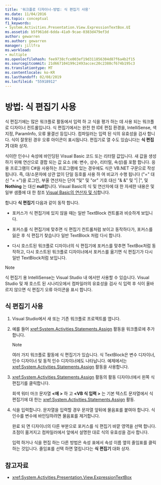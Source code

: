 ```yaml
---
title: '워크플로 디자이너-방법: 식 편집기 사용'
ms.date: 11/04/2016
ms.topic: conceptual
f1_keywords:
- System.Activities.Presentation.View.ExpressionTextBox.UI
ms.assetid: b5f961dd-6dda-41a9-9cae-0383d479ef3d
author: gewarren
ms.author: gewarren
manager: jillfra
ms.workload:
- multiple
ms.openlocfilehash: fee9738cfce003ef19d311856304d87f6a4b2f15
ms.sourcegitcommit: 21d667104199c2493accec20c2388cf674b195c3
ms.translationtype: MT
ms.contentlocale: ko-KR
ms.lasthandoff: 02/08/2019
ms.locfileid: "55918912"
---
```

# <a name="how-to-use-the-expression-editor"></a>방법: 식 편집기 사용

식 편집기에는 많은 워크플로 활동에서 입력 하 고 식을 평가 하는 데 사용 되는 워크플로 디자이너 컨트롤입니다. 식 편집기에서는 완전 한 IDE 편집 환경을, IntelliSense, 색 지정, ParamInfo, 오류 물결선 등입니다. 컴파일러는 입력 된 식의 유효성을 검사 합니다. 식이 잘못된 경우 오류 아이콘이 표시됩니다. 편집기로 열 수도 있습니다는 **식 편집기** 대화 상자.

식이란 인수나 속성에 바인딩된 Visual Basic 코드 또는 리터럴 값입니다. 새 값을 생성 하기 위해 연산으로 결합 되는 값 요소 (예: 변수, 상수, 리터럴, 속성)를 포함 합니다. 응용 프로그램이 C#을 사용하는 프로그램에 있는 경우에도 식은 VB.NET 구문으로 작성됩니다. 즉, 대/소문자에 상관 없이 단일 등호를 사용 하 여 비교가 수행 됩니다 ("=" 대신 "= =")을 로그인, 부울 연산자는 단어 "및" 및 "or" 기호 대신 "& &" 및 "| |", 및 **Nothing** 는 대신 **null**합니다. Visual Basic의 식 및 연산자에 대 한 자세한 내용은 및 일부 샘플에 대 한 참조 [Visual Basic의 연산자 및 식](/previous-versions/visualstudio/visual-studio-2010/a1w3te48(v=vs.100))합니다.

합니다 **식 편집기** 다음과 같이 동작 합니다.

- 포커스가 식 편집기에 있지 않을 때는 일반 TextBlock 컨트롤과 비슷하게 보입니다.

- 포커스를 식 편집기에 맞추면 식 편집기 컨트롤처럼 보이고 동작하다가, 포커스를 잃은 후 식 편집기 찾습니다 일반 TextBlock 처럼 다시 합니다.

- 다시 호스트된 워크플로 디자이너의 식 편집기에 포커스를 맞추면 TextBox처럼 동작하고, 다시 호스트된 워크플로 디자이너에서 포커스를 옮기면 식 편집기가 다시 일반 TextBlock처럼 보입니다.

> [!NOTE]
> 식 편집기 용 IntelliSense는 Visual Studio 내 에서만 사용할 수 있습니다. Visual Studio 및 재 호스트 된 시나리오에서 컴파일러의 유효성을 검사 식 입력 후 식이 올바르지 않으면 식 편집기 오류 아이콘을 표시 합니다.

## <a name="use-the-expression-editor"></a>식 편집기 사용

1.  Visual Studio에서 새 또는 기존 워크플로 프로젝트를 엽니다.

2.  예를 들어 <xref:System.Activities.Statements.Assign> 활동을 워크플로에 추가합니다.

    > [!NOTE]
    > 여러 가지 워크플로 활동에 식 편집기가 있습니다. 식 TextBlock은 변수 디자이너, 인수 디자이너 및 동적 인수 디자이너에도 나타납니다. 예제에서는 <xref:System.Activities.Statements.Assign> 활동을 사용합니다.

3.  <xref:System.Activities.Statements.Assign> 활동의 활동 디자이너에서 왼쪽 식 편집기를 클릭합니다.

     회색 워터 마크 문자열  **\<에 >** 하 고  **\<VB 식 입력 >** 는 기본 텍스트 문자열에서 식 편집기에 대 한는 <xref:System.Activities.Statements.Assign> 활동.

4.  식을 입력합니다. 문자열을 입력할 경우 문자열 앞뒤에 물음표를 붙여야 합니다. 식 인수를 변수에 바인딩하려면 물음표를 제거합니다.

     완료 되 면 디자이너의 다른 부분으로 포커스를 식 편집기 바깥 영역을 선택 합니다. 초점이 옮겨지고 컴파일러에서 앞에서 설명한 대로 식의 유효성을 검사 합니다.

     입력 하거나 식을 편집 하는 다른 방법은 속성 표에서 속성 이름 옆의 줄임표를 클릭 하는 것입니다. 줄임표를 선택 하면 열립니다는 **식 편집기** 대화 상자.

## <a name="see-also"></a>참고자료

- <xref:System.Activities.Presentation.View.ExpressionTextBox>